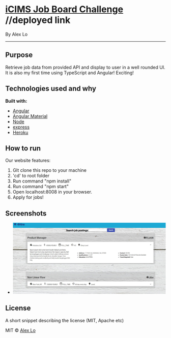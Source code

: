 # [iCIMS Job Board Challenge](https://icims-job-challenge.herokuapp.com/) //deployed link
By Alex Lo
___

## Purpose
Retrieve job data from provided API and display to user in a well rounded UI.
It is also my first time using TypeScript and Angular! Exciting!

## Technologies used and why

**Built with:**
* [Angular](https://angular.io/)
* [Angular Material](https://material.angular.io/)
* [Node](https://nodejs.org/en/)
* [express](https://expressjs.com/)
* [Heroku](https://www.mongodb.com/)


## How to run
Our website features: 

1. GIt clone this repo to your machine
2. 'cd' to root folder
3. Run command "npm install"
4. Run command "npm start"
5. Open localhost:8008 in your browser.
6. Apply for jobs!


## Screenshots

* ![Logo](src/images/sshot.JPG)

## License
A short snippet describing the license (MIT, Apache etc)

MIT © 
[Alex Lo](https://github.com/alexlo15)





